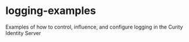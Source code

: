 # logging-examples
Examples of how to control, influence, and configure logging in the Curity Identity Server
